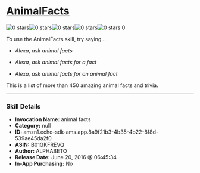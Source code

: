 # [AnimalFacts](http://alexa.amazon.com/#skills/amzn1.echo-sdk-ams.app.8a9f21b3-4b35-4b22-8f8d-539ae45da2f0)
![0 stars](../../images/ic_star_border_black_18dp_1x.png)![0 stars](../../images/ic_star_border_black_18dp_1x.png)![0 stars](../../images/ic_star_border_black_18dp_1x.png)![0 stars](../../images/ic_star_border_black_18dp_1x.png)![0 stars](../../images/ic_star_border_black_18dp_1x.png) 0

To use the AnimalFacts skill, try saying...

* *Alexa, ask animal facts*

* *Alexa, ask animal facts for a fact*

* *Alexa, ask animal facts for an animal fact*

This is a list of more than 450 amazing animal facts and trivia.

***

### Skill Details

* **Invocation Name:** animal facts
* **Category:** null
* **ID:** amzn1.echo-sdk-ams.app.8a9f21b3-4b35-4b22-8f8d-539ae45da2f0
* **ASIN:** B01GKFREVQ
* **Author:** ALPHABETO
* **Release Date:** June 20, 2016 @ 06:45:34
* **In-App Purchasing:** No
